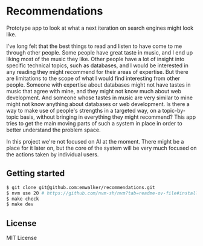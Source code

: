 # Recommendations

Prototype app to look at what a next iteration on search engines might look like.

I've long felt that the best things to read and listen to have come to me through other people.  Some people have great taste in music, and I end up liking most of the music they like.  Other people have a lot of insight into specific technical topics, such as databases, and I would be interested in any reading they might recommend for their areas of expertise.  But there are limitations to the scope of what I would find interesting from other people.  Someone with expertise about databases might not have tastes in music that agree with mine, and they might not know much about web development.  And someone whose tastes in music are very similar to mine might not know anything about databases or web development.  Is there a way to make use of people's strengths in a targeted way, on a topic-by-topic basis, without bringing in everything they might recommend?  This app tries to get the main moving parts of such a system in place in order to better understand the problem space.

In this project we're not focused on AI at the moment.  There might be a place for it later on, but the core of the system will be very much focused on the actions taken by individual users.

## Getting started

```sh
$ git clone git@github.com:emwalker/recommendations.git
$ nvm use 20 # https://github.com/nvm-sh/nvm?tab=readme-ov-file#installing-and-updating
$ make check
$ make dev
```

## License

MIT License
